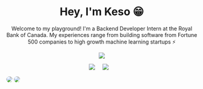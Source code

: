 <h1 align='center'> Hey,  I'm Keso 😁  </h1>

<p align='center'>
Welcome to my playground! I'm a Backend Developer Intern at the Royal Bank of Canada. My experiences range from building software from Fortune 500 companies to high growth machine learning startups ⚡ 
</p>
<p align='center'>
  <a href="#"><img src="https://visitor-badge.glitch.me/badge?page_id=Kesojan??style=for-the-badge&logo=appveyor"></a>
</p>
<p align='center'>
  <a href="https://www.linkedin.com/in/Kesojan/"><img src="https://img.shields.io/badge/linkedin-%230077B5.svg?&style=for-the-badge&logo=linkedin&logoColor=white" /></a>&nbsp;&nbsp;&nbsp;&nbsp;
  <a href="mailto:k2premak@uwaterloo.ca"><img src="https://img.shields.io/badge/mail-%23D14836.svg?&style=for-the-badge&logo=gmail&logoColor=white" /></a>&nbsp;&nbsp;&nbsp;&nbsp;

</p>

<img style="border-radius:10px" src="https://github-readme-stats.vercel.app/api?username=Kesojan&show_icons=true&theme=algolia" />

<img style="border-radius:10px" src="https://github-readme-streak-stats.herokuapp.com/?user=Kesojan&show_icons=true&theme=algolia" />



<!--
**Kesojan/Kesojan** is a ✨ _special_ ✨ repository because its `README.md` (this file) appears on your GitHub profile.

## I'm Kesojan. I love to solve complex problems with elegant code 🎩✨⭐️
- 🔭 I’m currently working on ...
- 🌱 I’m currently learning ...
- 👯 I’m looking to collaborate on ...
- 🤔 I’m looking for help with ...
- 💬 Ask me about ...
- 📫 How to reach me: ...
- 😄 Pronouns: ...
- ⚡ Fun fact: ...
-->
